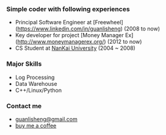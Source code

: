 ###  Simple coder with following experiences
* Principal Software Engineer at [Freewheel] (https://www.linkedin.com/in/guanlisheng) (2008 to now)
* Key developer for project [Money Manager Ex] (http://www.moneymanagerex.org/) (2012 to now)
* CS Student at [NanKai University](http://www.nankai.edu.cn) (2004 ~ 2008)

### Major Skills
* Log Processing
* Data Warehouse
* C++/Linux/Python

### Contact me
* guanlisheng@gmail.com
* [buy me a coffee](https://cash.me/$guanlisheng)
